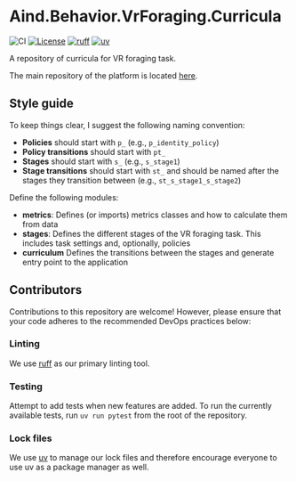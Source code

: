 # Aind.Behavior.VrForaging.Curricula
![CI](https://github.com/AllenNeuralDynamics/Aind.Behavior.VrForaging.Curricula/actions/workflows/cicd.yml/badge.svg)
[![License](https://img.shields.io/badge/license-MIT-brightgreen)](LICENSE)
[![ruff](https://img.shields.io/endpoint?url=https://raw.githubusercontent.com/astral-sh/ruff/main/assets/badge/v2.json)](https://github.com/astral-sh/ruff)
[![uv](https://img.shields.io/endpoint?url=https://raw.githubusercontent.com/astral-sh/uv/main/assets/badge/v0.json)](https://github.com/astral-sh/uv)


A repository of curricula for VR foraging task.

The main repository of the platform is located [here](https://github.com/AllenNeuralDynamics/Aind.Behavior.VrForaging).

## Style guide

To keep things clear, I suggest the following naming convention:

- **Policies** should start with `p_` (e.g., `p_identity_policy`)
- **Policy transitions** should start with `pt_`
- **Stages** should start with `s_` (e.g., `s_stage1`)
- **Stage transitions** should start with `st_` and should be named after the stages they transition between (e.g., `st_s_stage1_s_stage2`)

Define the following modules:
 - **metrics**: Defines (or imports) metrics classes and how to calculate them from data
 - **stages**: Defines the different stages of the VR foraging task. This includes task settings and, optionally, policies
 - **curriculum** Defines the transitions between the stages and generate entry point to the application

## Contributors

Contributions to this repository are welcome! However, please ensure that your code adheres to the recommended DevOps practices below:

### Linting

We use [ruff](https://docs.astral.sh/ruff/) as our primary linting tool.

### Testing

Attempt to add tests when new features are added.
To run the currently available tests, run `uv run pytest` from the root of the repository.

### Lock files

We use [uv](https://docs.astral.sh/uv/) to manage our lock files and therefore encourage everyone to use uv as a package manager as well.